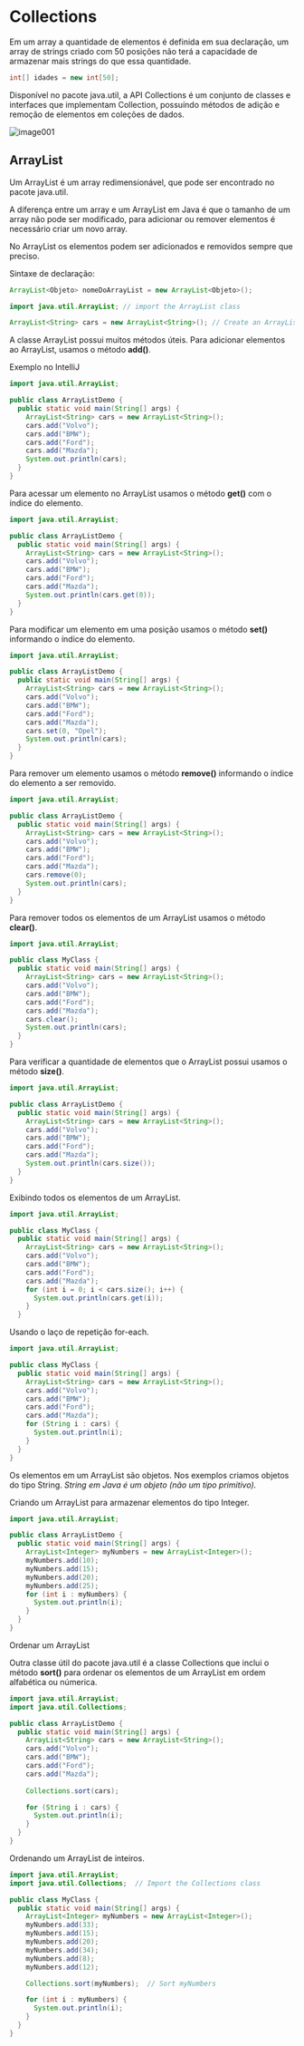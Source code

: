# Collections

Em um array a quantidade de elementos é definida em sua declaração, um array de strings criado com 50 posições não terá a capacidade de armazenar mais strings do que essa quantidade.

```java
int[] idades = new int[50];
```

Disponível no pacote java.util, a API Collections é um conjunto de classes e interfaces que implementam Collection, possuíndo métodos de adição e remoção de elementos em coleções de dados.

![image001](https://user-images.githubusercontent.com/56240254/94955304-bd3c2700-04c0-11eb-8bc0-ab3681984dc1.jpg)

## ArrayList

Um ArrayList é um array redimensionável, que pode ser encontrado no pacote java.util.

A diferença entre um array e um ArrayList em Java é que o tamanho de um array não pode ser modificado, para adicionar ou remover elementos é necessário criar um novo array.

No ArrayList os elementos podem ser adicionados e removidos sempre que preciso.

Sintaxe de declaração:
```java
ArrayList<Objeto> nomeDoArrayList = new ArrayList<Objeto>();
```

```java
import java.util.ArrayList; // import the ArrayList class

ArrayList<String> cars = new ArrayList<String>(); // Create an ArrayList object
```

A classe ArrayList possui muitos métodos úteis. Para adicionar elementos ao ArrayList, usamos o método **add()**.

Exemplo no IntelliJ
```java
import java.util.ArrayList;

public class ArrayListDemo { 
  public static void main(String[] args) { 
    ArrayList<String> cars = new ArrayList<String>();
    cars.add("Volvo");
    cars.add("BMW");
    cars.add("Ford");
    cars.add("Mazda");
    System.out.println(cars);
  } 
}
```
Para acessar um elemento no ArrayList usamos o método **get()** com o índice do elemento.

```java
import java.util.ArrayList;

public class ArrayListDemo { 
  public static void main(String[] args) { 
    ArrayList<String> cars = new ArrayList<String>();
    cars.add("Volvo");
    cars.add("BMW");
    cars.add("Ford");
    cars.add("Mazda");
    System.out.println(cars.get(0));
  } 
}
```
Para modificar um elemento em uma posição usamos o método **set()** informando o índice do elemento.

```java
import java.util.ArrayList;

public class ArrayListDemo { 
  public static void main(String[] args) { 
    ArrayList<String> cars = new ArrayList<String>();
    cars.add("Volvo");
    cars.add("BMW");
    cars.add("Ford");
    cars.add("Mazda");
    cars.set(0, "Opel");
    System.out.println(cars);
  } 
}
```
Para remover um elemento usamos o método **remove()** informando o índice do elemento a ser removido.

```java
import java.util.ArrayList;

public class ArrayListDemo { 
  public static void main(String[] args) { 
    ArrayList<String> cars = new ArrayList<String>();
    cars.add("Volvo");
    cars.add("BMW");
    cars.add("Ford");
    cars.add("Mazda");
    cars.remove(0);
    System.out.println(cars);
  } 
}
```

Para remover todos os elementos de um ArrayList usamos o método **clear()**.

```java
import java.util.ArrayList;

public class MyClass { 
  public static void main(String[] args) { 
    ArrayList<String> cars = new ArrayList<String>();
    cars.add("Volvo");
    cars.add("BMW");
    cars.add("Ford");
    cars.add("Mazda");
    cars.clear();
    System.out.println(cars);
  } 
}
```
Para verificar a quantidade de elementos que o ArrayList possui usamos o método **size()**.

```java
import java.util.ArrayList;

public class ArrayListDemo { 
  public static void main(String[] args) { 
    ArrayList<String> cars = new ArrayList<String>();
    cars.add("Volvo");
    cars.add("BMW");
    cars.add("Ford");
    cars.add("Mazda");
    System.out.println(cars.size());
  } 
}
```

Exibindo todos os elementos de um ArrayList.

```java
import java.util.ArrayList;

public class MyClass { 
  public static void main(String[] args) { 
    ArrayList<String> cars = new ArrayList<String>();
    cars.add("Volvo");
    cars.add("BMW");
    cars.add("Ford");
    cars.add("Mazda");
    for (int i = 0; i < cars.size(); i++) {
      System.out.println(cars.get(i));
    }
  } 
```

Usando o laço de repetição for-each.

```java
import java.util.ArrayList;

public class MyClass { 
  public static void main(String[] args) { 
    ArrayList<String> cars = new ArrayList<String>();
    cars.add("Volvo");
    cars.add("BMW");
    cars.add("Ford");
    cars.add("Mazda");
    for (String i : cars) {
      System.out.println(i);
    }
  } 
}
```

Os elementos em um ArrayList são objetos. Nos exemplos criamos objetos do tipo String. *String em Java é um objeto (não um tipo primitivo).*

Criando um ArrayList para armazenar elementos do tipo Integer.

```java
import java.util.ArrayList;

public class ArrayListDemo { 
  public static void main(String[] args) { 
    ArrayList<Integer> myNumbers = new ArrayList<Integer>();
    myNumbers.add(10);
    myNumbers.add(15);
    myNumbers.add(20);
    myNumbers.add(25);
    for (int i : myNumbers) {
      System.out.println(i);
    }
  } 
}
```

Ordenar um ArrayList

Outra classe útil do pacote java.util é a classe Collections que inclui o método **sort()** para ordenar os elementos de um ArrayList em ordem alfabética ou númerica.

```java
import java.util.ArrayList;
import java.util.Collections;

public class ArrayListDemo { 
  public static void main(String[] args) { 
    ArrayList<String> cars = new ArrayList<String>();
    cars.add("Volvo");
    cars.add("BMW");
    cars.add("Ford");
    cars.add("Mazda");
    
    Collections.sort(cars);

    for (String i : cars) {
      System.out.println(i);
    }
  } 
}
```
Ordenando um ArrayList de inteiros.

```java
import java.util.ArrayList;
import java.util.Collections;  // Import the Collections class

public class MyClass {
  public static void main(String[] args) {
    ArrayList<Integer> myNumbers = new ArrayList<Integer>();
    myNumbers.add(33);
    myNumbers.add(15);
    myNumbers.add(20);
    myNumbers.add(34);
    myNumbers.add(8);
    myNumbers.add(12);

    Collections.sort(myNumbers);  // Sort myNumbers

    for (int i : myNumbers) {
      System.out.println(i);
    }
  }
}
```





